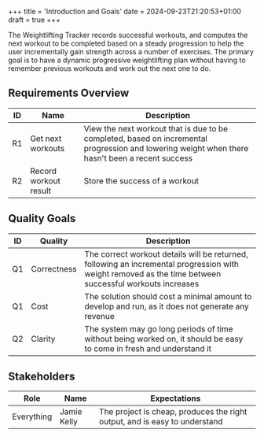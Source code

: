 +++
title = 'Introduction and Goals'
date = 2024-09-23T21:20:53+01:00
draft = true
+++

The Weightlifting Tracker records successful workouts, and computes the next workout to be completed based on a steady progression to help the user incrementally gain strength across a number of exercises. The primary goal is to have a dynamic progressive weightlifting plan without having to remember previous workouts and work out the next one to do.

## Requirements Overview
| ID    | Name                  | Description |
| :---: | ---                   | ---         |
| R1    | Get next workouts     | View the next workout that is due to be completed, based on incremental progression and lowering weight when there hasn't been a recent success |
| R2    | Record workout result | Store the success of a workout |

## Quality Goals
| ID    | Quality     | Description |
| :---: | ---         | ---         |
| Q1    | Correctness | The correct workout details will be returned, following an incremental progression with weight removed as the time between successful workouts increases |
| Q1    | Cost        | The solution should cost a minimal amount to develop and run, as it does not generate any revenue |
| Q2    | Clarity     | The system may go long periods of time without being worked on, it should be easy to come in fresh and understand it |

## Stakeholders
| Role       | Name        | Expectations |
| ---        | ---         | ---          |
| Everything | Jamie Kelly | The project is cheap, produces the right output, and is easy to understand |
